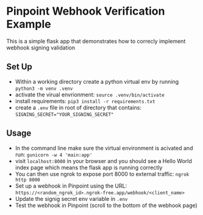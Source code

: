 # Pinpoint Webhook Verification Example

This is a simple flask app that demonstrates how to correcly implement webhook signing validation

## Set Up
* Within a working directory create a python virtual env by running `python3 -m venv .venv`
* activate the virual envrionment: `source .venv/bin/activate`
* install requirements: `pip3 install -r requirements.txt`
* create a `.env` file in root of directory that contains: `SIGNING_SECRET="YOUR_SIGNING_SECRET"`

## Usage
* In the command line make sure the virtual environment is acivated and run: `gunicorn -w 4 'main:app'`
* visit `localhost:8000` in your browser and you should see a Hello World index page which means the flask app is running correctly
* You can then use ngrok to expose port 8000 to external traffic: `ngrok http 8000`
* Set up a webhook in Pinpoint using the URL: `https://<random_ngrok_id>.ngrok-free.app/webhook/<client_name>`
* Update the signig secret env variable in `.env`
* Test the webhook in Pinpoint (scroll to the bottom of the webhook page)


